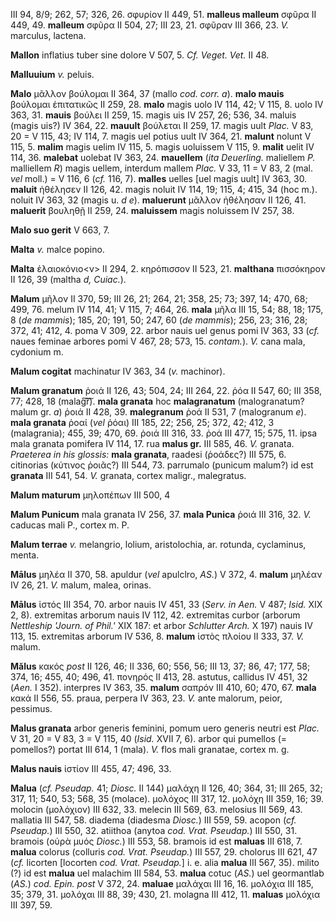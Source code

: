 III 94, 8/9; 262, 57; 326, 26. σφυρίον II 449, 51. **malleus malleum**
σφῦρα II 449, 49. **malleum** σφῦρα II 504, 27; III 23, 21. σφῦραν III
366, 23. *V.* marculus, lactena.

**Mallon** inflatius tuber sine dolore V 507, 5. *Cf. Veget. Vet.* II
48.

**Malluuium** *v.* peluis.

**Malo** μᾶλλον βούλομαι II 364, 37 (mallo *cod. corr. a*). **malo
mauis** βούλομαι ἐπιτατικῶς II 259, 28. **malo** magis uolo IV 114, 42;
V 115, 8. uolo IV 363, 31. **mauis** βούλει II 259, 15. magis uis IV
257, 26; 536, 34. maluis (magis uis?) IV 364, 22. **mauult** βούλεται II
259, 17. magis uult *Plac.* V 83, 20 = V 115, 43; IV 114, 7. magis uel
potius uult IV 364, 21. **malunt** nolunt V 115, 5. **malim** magis
uelim IV 115, 5. magis uoluissem V 115, 9. **malit** uelit IV 114, 36.
**malebat** uolebat IV 363, 24. **mauellem** (*ita Deuerling.* maliellem
*P.* malliellem *R*) magis uellem, interdum mallem *Plac.* V 33, 11 = V
83, 2 (mal. *vel* moll.) = V 116, 6 (*cf.* 116, 7). **malles** uelles
[uel magis uult] IV 363, 30. **maluit** ἠθέλησεν II 126, 42. magis
noluit IV 114, 19; 115, 4; 415, 34 (hoc m.). noluit IV 363, 32 (magis u.
*d e*). **maluerunt** μᾶλλον ἠθέλησαν II 126, 41. **maluerit** βουληθῇ
II 259, 24. **maluissem** magis noluissem IV 257, 38.

**Malo suo gerit** V 663, 7.

**Malta** *v.* malce popino.

**Malta** ἐλαιοκόνιο\<ν\> II 294, 2. κηρόπισσον II 523, 21. **malthana**
πισσόκηρον II 126, 39 (maltha *d, Cuiac.*).

**Malum** μῆλον II 370, 59; III 26, 21; 264, 21; 358, 25; 73; 397, 14;
470, 68; 499, 76. melum IV 114, 41; V 115, 7; 464, 26. **mala** μῆλα III
15, 54; 88, 18; 175, 8 (*de mammis*); 185, 20; 191, 50; 247, 60 (*de
mammis*); 256, 23; 316, 28; 372, 41; 412, 4. poma V 309, 22. arbor nauis
uel genus pomi IV 363, 33 (*cf.* naues feminae arbores pomi V 467, 28;
573, 15. *contam.*). *V.* cana mala, cydonium m.

**Malum cogitat** machinatur IV 363, 34 (*v.* machinor).

**Malum granatum** ῥοιά II 126, 43; 504, 24; III 264, 22. ῥόα II 547,
60; III 358, 77; 428, 18 (malag͠͠r͠). **mala granata** hoc **malagranatum**
(malogranatum? malum gr. *a*) ῥοιά II 428, 39. **malegranum** ῥοά II
531, 7 (malogranum *e*). **mala granata** ῥοαί (*vel* ῥόαι) III 185, 22;
256, 25; 372, 42; 412, 3 (malagrania); 455, 39; 470, 69. ῥοιά III 316,
33. ῥοά III 477, 15; 575, 11. ipsa mala granata pomifera IV 114, 17. rua
**malus gr.** III 585, 46. *V.* granata. *Praeterea in his glossis:*
**mala granata**, raadesi (ῥοάδες?) III 575, 6. citinorias (κύτινος
ῥοιᾶς?) III 544, 73. parrumalo (punicum malum?) id est **granata** III
541, 54. *V.* granata, cortex maligr., malegratus.

**Malum maturum** μηλοπέπων III 500, 4

**Malum Punicum** mala granata IV 256, 37. **mala Punica** ῥοιά III 316,
32. *V.* caducas mali P., cortex m. P.

**Malum terrae** *v.* melangrio, lolium, aristolochia, ar. rotunda,
cyclaminus, menta.

**Mālus** μηλέα II 370, 58. apuldur (*vel* apulclro, *AS.*) V 372, 4.
**malum** μηλέαν IV 26, 21. *V.* malum, malea, orinas.

**Mālus** ἱστός III 354, 70. arbor nauis IV 451, 33 (*Serv. in Aen.* V
487; *Isid.* XIX 2, 8). extremitas arborum nauis IV 112, 42. extremitas
curbor (arborum *Nettleship 'Journ. of Phil.'* XIX 187: et arbor
*Schlutter Arch.* X 197) nauis IV 113, 15. extremitas arborum IV 536, 8.
**malum** ἱστὸς πλοίου II 333, 37. *V.* malum.

**Mălus** κακός *post* II 126, 46; II 336, 60; 556, 56; III 13, 37; 86,
47; 177, 58; 374, 16; 455, 40; 496, 41. πονηρός II 413, 28. astutus,
callidus IV 451, 32 (*Aen.* I 352). interpres IV 363, 35. **ma­lum**
σαπρόν III 410, 60; 470, 67. **mala** κακά II 556, 55. praua, perpera IV
363, 23. *V.* ante malorum, peior, pessimus.

**Malus granata** arbor generis feminini, pomum uero generis neutri est
*Plac.* V 31, 20 = V 83, 3 = V 115, 40 (*Isid.* XVII 7, 6). arbor qui
pumellos (= pomellos?) portat III 614, 1 (mala). *V.* flos mali
granatae, cortex m. g.

**Malus nauis** ἱστίον III 455, 47; 496, 33.

**Malua** (*cf. Pseudap.* 41; *Diosc.* II 144) μαλάχη II 126, 40; 364,
31; III 265, 32; 317, 11; 540, 53; 568, 35 (molace). μολόχος III 317,
12. μολόχη III 359, 16; 39. molocin (μολόχιον) III 632, 33. melecin III
569, 63. melosius III 569, 43. mallatia III 547, 58. diadema (diadesma
*Diosc.*) III 559, 59. acopon (*cf. Pseudap.*) III 550, 32. atiithoa
(anytoa *cod. Vrat. Pseudap.*) III 550, 31. bramois (οὐρὰ μυός *Diosc.*)
III 553, 58. bramois id est **maluas** III 618, 7. **malua** colorus
(colluris *cod. Vrat. Pseudap.*) III 557, 29. cholorus III 621, 47
(*cf.* licorten [locorten *cod. Vrat. Pseudap.*] i. e. alia **malua**
III 567, 35). milito (?) id est **malua** uel malachim III 584, 53.
**malua** cotuc (*AS.*) uel geormantlab (*AS.*) *cod. Epin. post* V 372,
24. **maluae** μαλάχαι III 16, 16. μολόχια III 185, 35; 379, 31. μολόχαι
III 88, 39; 430, 21. molagna III 412, 11. **maluas** μολόχια III 397,
59.
